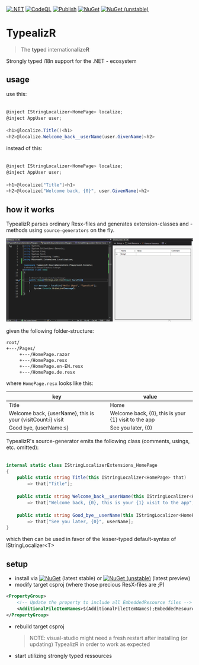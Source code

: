 [![.NET](https://github.com/earloc/TypealizR/actions/workflows/dotnet.yml/badge.svg)](https://github.com/earloc/TypealizR/actions/workflows/dotnet.yml)
[![CodeQL](https://github.com/earloc/TypealizR/actions/workflows/codeql.yml/badge.svg)](https://github.com/earloc/TypealizR/actions/workflows/codeql.yml)
[![Publish](https://github.com/earloc/TypealizR/actions/workflows/publish.yml/badge.svg)](https://github.com/earloc/TypealizR/actions/workflows/publish.yml)
[![NuGet](https://img.shields.io/nuget/v/TypealizR)](https://www.nuget.org/packages/TypealizR)
[![NuGet (unstable)](https://img.shields.io/nuget/vpre/TypealizR)]((https://www.nuget.org/packages/TypealizR))

# TypealizR
> The **type**d internation**aliz**e**R**

Strongly typed i18n support for the .NET - ecosystem

## usage

use this:

```csharp

@inject IStringLocalizer<HomePage> localize;
@inject AppUser user;

<h1>@localize.Title()<h1>
<h2>@localize.Welcome_back__userName(user.GivenName)<h2>

```

instead of this:


```csharp

@inject IStringLocalizer<HomePage> localize;
@inject AppUser user;

<h1>@localize["Title"]<h1>
<h2>@localize["Welcome back, {0}", user.GivenName]<h2>

```

## how it works

TypealizR parses ordinary Resx-files and generates extension-classes and -methods using `source-generators` on the fly.

![demo_typealize_translation_initial]


given the following folder-structure:

```
root/
+---/Pages/
     +---/HomePage.razor
     +---/HomePage.resx
     +---/HomePage.en-EN.resx
     +---/HomePage.de.resx
```

where `HomePage.resx` looks like this:

| key | value |
|------|-------|
| Title | Home |
|Welcome back, {userName}, this is your {visitCount:i} visit | Welcome back, {0}, this is your {1} visit to the app |
|Good bye, {userName:s} | See you later, {0} |

TypealizR's source-generator emits the following class (comments, usings, etc. omitted):

```csharp

internal static class IStringLocalizerExtensions_HomePage 
{
	public static string Title(this IStringLocalizer<HomePage> that) 
		=> that["Title"];
		
	public static string Welcome_back__userName(this IStringLocalizer<HomePage> that, object userName, int visitCount) 
		=> that["Welcome back, {0}, this is your {1} visit to the app", userName, visitCount];
		
	public static string Good_bye__userName(this IStringLocalizer<HomePage> that, string userName) 
		=> that["See you later, {0}", userName];
}

```

which then can be used in favor of the lesser-typed default-syntax of IStringLocalizer&lt;T&gt;


## setup

- install via [![NuGet](https://img.shields.io/nuget/v/TypealizR)](https://www.nuget.org/packages/TypealizR) (latest stable) or [![NuGet (unstable)](https://img.shields.io/nuget/vpre/TypealizR)]((https://www.nuget.org/packages/TypealizR)) (latest preview)
- modify target csproj (where those precious ResX-files are ;P)
```xml
<PropertyGroup>
	<!-- Update the property to include all EmbeddedResource files -->
	<AdditionalFileItemNames>$(AdditionalFileItemNames);EmbeddedResource</AdditionalFileItemNames>
</PropertyGroup>
```
- rebuild target csproj
  > NOTE: visual-studio might need a fresh restart after installing (or updating) TypealizR in order to work as expected
- start utilizing strongly typed ressources

[demo_typealize_translation_initial]:docs/assets/demo_typealize_translation_initial.gif
